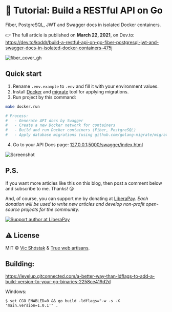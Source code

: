# 📖 Tutorial: Build a RESTful API on Go

Fiber, PostgreSQL, JWT and Swagger docs in isolated Docker containers.

👉 The full article is published on **March 22, 2021**, on Dev.to: https://dev.to/koddr/build-a-restful-api-on-go-fiber-postgresql-jwt-and-swagger-docs-in-isolated-docker-containers-475j

![fiber_cover_gh](https://user-images.githubusercontent.com/11155743/112001218-cf258b00-8b2f-11eb-9c6d-d6c38a09af86.jpg)

## Quick start

1. Rename `.env.example` to `.env` and fill it with your environment values.
2. Install [Docker](https://www.docker.com/get-started) and [migrate](https://github.com/golang-migrate/migrate) tool for applying migrations.
3. Run project by this command:

```bash
make docker.run

# Process:
#   - Generate API docs by Swagger
#   - Create a new Docker network for containers
#   - Build and run Docker containers (Fiber, PostgreSQL)
#   - Apply database migrations (using github.com/golang-migrate/migrate)
```

4. Go to your API Docs page: [127.0.0.1:5000/swagger/index.html](http://127.0.0.1:5000/swagger/index.html)

![Screenshot](https://user-images.githubusercontent.com/11155743/111976684-f15ce000-8b12-11eb-871a-8d32465900fe.png)

## P.S.

If you want more articles like this on this blog, then post a comment below and subscribe to me. Thanks! 😘

And, of course, you can support me by donating at [LiberaPay](https://liberapay.com/koddr/donate). _Each donation will be used to write new articles and develop non-profit open-source projects for the community._

[![Support author at LiberaPay](https://dev-to-uploads.s3.amazonaws.com/uploads/articles/zq8442cqyjq2i1jdeay8.png)](https://liberapay.com/koddr/donate)

## ⚠️ License

MIT &copy; [Vic Shóstak](https://github.com/koddr) & [True web artisans](https://1wa.co/).


## Building:

https://levelup.gitconnected.com/a-better-way-than-ldflags-to-add-a-build-version-to-your-go-binaries-2258ce419d2d



Windows:
```
$ set CGO_ENABLED=0 && go build -ldflags="-w -s -X 'main.version=1.0.1'" .
```
